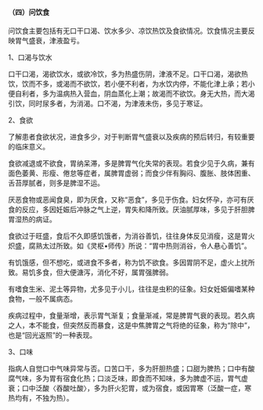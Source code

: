 #### （四）问饮食

问饮食主要包括有无口干口渴、饮水多少、凉饮热饮及食欲情况。饮食情况主要反映胃气盛衰，津液盈亏。

1、口渴与饮水

口干口渴，渴欲饮水，或欲冷饮，多为热盛伤阴，津液不足。口干口渴，渴欲热饮，饮而不多，或渴而不欲饮，若小便不利者，为水饮内停，不能化津上承；若小便自利者，多为温病热入营血，阴血蒸化上潮；故渴而不欲饮。身无大热，而大渴引饮，同时尿多者，为消渴。口不渴，为津液未伤，多见于寒证。

2、食欲

了解患者食欲状况，进食多少，对于判断胃气盛衰以及疾病的预后转归，有较重要的临床意义。

食欲减退或不欲食，胃纳呆滞，多是脾胃气化失常的表现。若食少见于久病，兼有面色萎黄、形瘦、倦怠等症者，属脾胃虚弱；而食少伴有胸闷、腹胀、肢体困重、舌苔厚腻者，则多是脾湿不运。

厌恶食物或恶闻食臭，即为厌食，又称“恶食”，多见于伤食。妇女怀孕，亦可有厌食的反应，多因妊娠后冲脉之气上逆，胃失和降所致。厌油腻厚味，多见于肝胆脾胃湿热的病证。

食欲过于旺盛，食后不久即感饥饿者，为消谷善饥，往往身体反见消瘦，这是胃火炽盛，腐熟太过所致。如《灵枢•师传》所说：“胃中热则消谷，令人悬心善饥”。

有饥饿感，但不想吃，或进食不多者，称为饥不欲食。多因胃阴不足，虚火上扰所致。易饥多食，但大便溏泻，消化不好，属胃强脾弱。

有嗜食生米、泥土等异物，尤多见于小儿，往往是虫积的征象。妇女妊娠偏嗜某种食物，一般不属病态。

疾病过程中，食量渐增，表示胃气渐复；食量渐减，常是脾胃气衰的表现。若久病之人，本不能食，但突然反而暴食，这是中焦脾胃之气将绝的征象，称为“除中”，也是“回光返照”的一种表现。

3、口味

指病人自觉口中气味异常与否。口苦口干，多为肝胆热盛；口甜为脾热；口中有酸腐气味，多为胃有宿食化热；口淡乏味，即食而不知味，多为脾虚不运，胃气虚衰；口中泛酸〈吞酸吐酸〉，多为肝火犯胃，或为宿食，或因胃寒（泛酸一症，寒热均有，不独为热）。